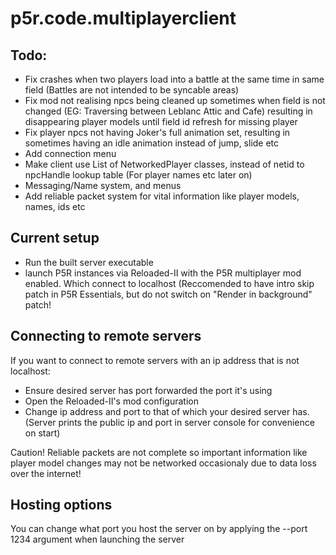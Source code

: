 # p5r.code.multiplayerclient
## Todo:
+ Fix crashes when two players load into a battle at the same time in same field (Battles are not intended to be syncable areas)
+ Fix mod not realising npcs being cleaned up sometimes when field is not changed (EG: Traversing between Leblanc Attic and Cafe) resulting in disappearing player models until field id refresh for missing player
+ Fix player npcs not having Joker's full animation set, resulting in sometimes having an idle animation instead of jump, slide etc
+ Add connection menu
+ Make client use List of NetworkedPlayer classes, instead of netid to npcHandle lookup table (For player names etc later on)
+ Messaging/Name system, and menus
+ Add reliable packet system for vital information like player models, names, ids etc
## Current setup

+ Run the built server executable
+ launch P5R instances via Reloaded-II with the P5R multiplayer mod enabled. Which connect to localhost
(Reccomended to have intro skip patch in P5R Essentials, but do not switch on "Render in background" patch!
## Connecting to remote servers
If you want to connect to remote servers with an ip address that is not localhost:
+ Ensure desired server has port forwarded the port it's using
+ Open the Reloaded-II's mod configuration
+ Change ip address and port to that of which your desired server has. (Server prints the public ip and port in server console for convenience on start)

Caution! Reliable packets are not complete so important information like player model changes may not be networked occasionaly due to data loss over the internet!
## Hosting options
You can change what port you host the server on by applying the --port 1234 argument when launching the server

